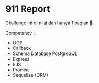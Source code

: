 # 911 Report 

Challenge ini di nilai dan hanya 1 bagian 💯.

Competency : 
- OOP 
- Callback
- Schema Database PostgreSQL
- Express 
- EJS 
- Promise
- Sequelize (ORM)

